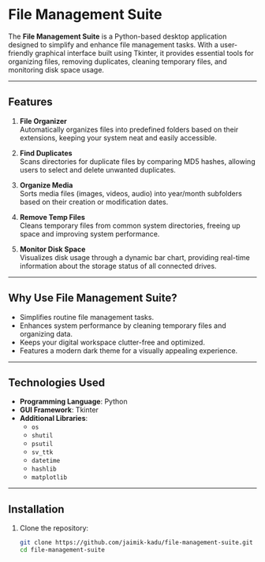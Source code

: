 # File Management Suite

The **File Management Suite** is a Python-based desktop application designed to simplify and enhance file management tasks. With a user-friendly graphical interface built using Tkinter, it provides essential tools for organizing files, removing duplicates, cleaning temporary files, and monitoring disk space usage.

---

## Features

1. **File Organizer**  
   Automatically organizes files into predefined folders based on their extensions, keeping your system neat and easily accessible.

2. **Find Duplicates**  
   Scans directories for duplicate files by comparing MD5 hashes, allowing users to select and delete unwanted duplicates.

3. **Organize Media**  
   Sorts media files (images, videos, audio) into year/month subfolders based on their creation or modification dates.

4. **Remove Temp Files**  
   Cleans temporary files from common system directories, freeing up space and improving system performance.

5. **Monitor Disk Space**  
   Visualizes disk usage through a dynamic bar chart, providing real-time information about the storage status of all connected drives.

---

## Why Use File Management Suite?

- Simplifies routine file management tasks.  
- Enhances system performance by cleaning temporary files and organizing data.  
- Keeps your digital workspace clutter-free and optimized.  
- Features a modern dark theme for a visually appealing experience.  

---

## Technologies Used

- **Programming Language**: Python  
- **GUI Framework**: Tkinter  
- **Additional Libraries**:  
  - `os`  
  - `shutil`  
  - `psutil`  
  - `sv_ttk`  
  - `datetime`  
  - `hashlib`    
  - `matplotlib`  

---

## Installation

1. Clone the repository:  
   ```bash
   git clone https://github.com/jaimik-kadu/file-management-suite.git
   cd file-management-suite
